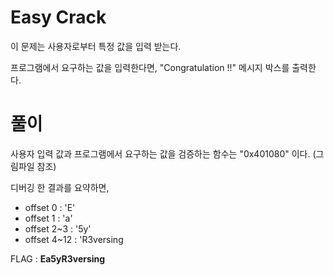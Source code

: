 # Easy Crack
이 문제는 사용자로부터 특정 값을 입력 받는다. 

프로그램에서 요구하는 값을 입력한다면, "Congratulation !!" 메시지 박스를 출력한다.


# 풀이

사용자 입력 값과 프로그램에서 요구하는 값을 검증하는 함수는 "0x401080" 이다. (그림파일 참조)

디버깅 한 결과를 요약하면,
	
* offset 0 : 'E'
* offset 1 : 'a'
* offset 2~3 : '5y'
* offset 4~12 : 'R3versing
	
FLAG : **Ea5yR3versing** 